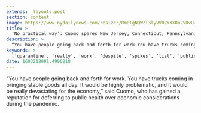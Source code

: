 ```yaml
--- 
extends: _layouts.post 
section: content 
image: https://www.nydailynews.com/resizer/Rm0lgNQWZl3lyVV0ZYXXOu2VDvU=/1200x0/top/cloudfront-us-east-1.images.arcpublishing.com/tronc/7UTMIZIJPNAQ3NVEDMUIIBICM4.JPG 
title: > 
  'No practical way’: Cuomo spares New Jersey, Connecticut, Pennsylvania from N.Y. quarantine list despite COVID spikes 
description: > 
  “You have people going back and forth for work.You have trucks coming in bringing staple goods all day.It would be highly problematic, and it would be really devastating for the economy,” said Cuomo, who has gained a reputation for deferring to public health over economic considerations during the pandemic. 
keywords: > 
  ['quarantine', 'really', 'work', 'despite', 'spikes', 'list', 'public', 'way', 'staple', 'problematic', 'practical', 'spares', 'health', 'trucks', 'highly', 'pennsylvania', 'ny', 'jersey', 'reputation', 'pandemic'] 
date: 1603218091.4990218 
--- 
```

<div><p class=""> &#8220;You have people going back and forth for work. You have trucks coming in bringing staple goods all day. It would be highly problematic, and it would be really devastating for the economy,&#8221; said Cuomo, who has gained a reputation for deferring to public health over economic considerations during the pandemic. </p> </div>